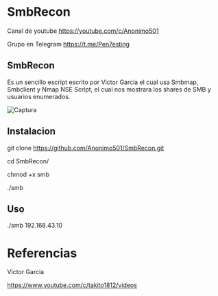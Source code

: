 # SmbRecon

Canal de youtube  https://youtube.com/c/Anonimo501

Grupo en Telegram https://t.me/Pen7esting

## SmbRecon

Es un sencillo escript escrito por Victor Garcia el cual usa Smbmap, Smbclient y Nmap NSE Script, 
el cual nos mostrara los shares de SMB y usuarios enumerados.


![Captura](https://user-images.githubusercontent.com/67207446/131047358-82c34e81-5fcb-49f5-a0e5-1f3c7d9f4929.PNG)



## Instalacion

git clone https://github.com/Anonimo501/SmbRecon.git

cd SmbRecon/

chmod +x smb

./smb

## Uso

./smb 192.168.43.10

# Referencias

Victor Garcia

https://www.youtube.com/c/takito1812/videos



















